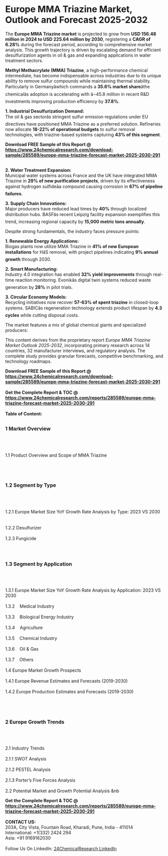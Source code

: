 <h1>Europe MMA Triazine Market, Outlook and Forecast 2025-2032</h1><p>The <strong>Europe MMA Triazine market</strong> is projected to grow from <strong>USD 156.48 million in 2024 to USD 225.64 million by 2030</strong>, registering a <strong>CAGR of 6.28%</strong> during the forecast period, according to comprehensive market analysis. This growth trajectory is driven by escalating demand for efficient desulfurization agents in oil &amp; gas and expanding applications in water treatment sectors.</p><p><strong>Methyl Methacrylate (MMA) Triazine</strong>, a high-performance chemical intermediate, has become indispensable across industries due to its unique ability to remove sulfur compounds while maintaining thermal stability. Particularly in Germanyâwhich commands a <strong>35.6% market share</strong>âthe chemicalâs adoption is accelerating with â¬45.8 million in recent R&amp;D investments improving production efficiency by <strong>37.8%</strong>.</p><p><strong>1. Industrial Desulfurization Demand:<br></strong>The oil &amp; gas sectorâs stringent sulfur emission regulations under EU directives have positioned MMA Triazine as a preferred solution. Refineries now allocate <strong>18-22% of operational budgets</strong> to sulfur removal technologies, with triazine-based systems capturing <strong>43% of this segment</strong>.</p><div><b>Download FREE Sample of this Report @ 
            <a href="https://www.24chemicalresearch.com/download-sample/285589/europe-mma-triazine-forecast-market-2025-2030-291">
            https://www.24chemicalresearch.com/download-sample/285589/europe-mma-triazine-forecast-market-2025-2030-291</a></b></div><br><p><strong>2. Water Treatment Expansion:<br></strong>Municipal water systems across France and the UK have integrated MMA Triazine in <strong>29% of new purification projects</strong>, driven by its effectiveness against hydrogen sulfideâa compound causing corrosion in <strong>67% of pipeline failures</strong>.</p><p><strong>3. Supply Chain Innovations:<br></strong>Major producers have reduced lead times by <strong>40%</strong> through localized distribution hubs. BASFâs recent Leipzig facility expansion exemplifies this trend, increasing regional capacity by <strong>15,000 metric tons annually</strong>.</p><p>Despite strong fundamentals, the industry faces pressure points:</p><p><strong>1. Renewable Energy Applications:<br></strong>Biogas plants now utilize MMA Triazine in <strong>41% of new European installations</strong> for HâS removal, with project pipelines indicating <strong>9% annual growth</strong> through 2030.</p><p><strong>2. Smart Manufacturing:<br></strong>Industry 4.0 integration has enabled <strong>32% yield improvements</strong> through real-time reaction monitoring. Evonikâs digital twin systems reduced waste generation by <strong>28%</strong> in pilot trials.</p><p><strong>3. Circular Economy Models:<br></strong>Recycling initiatives now recover <strong>57-63% of spent triazine</strong> in closed-loop systems. SABICâs regeneration technology extends product lifespan by <strong>4.3 cycles</strong> while cutting disposal costs.</p><p>The market features a mix of global chemical giants and specialized producers:</p><p>This content derives from the proprietary report <em>Europe MMA Triazine Market Outlook 2025-2032</em>, incorporating primary research across 14 countries, 32 manufacturer interviews, and regulatory analysis. The complete study provides granular forecasts, competitive benchmarking, and technology roadmaps.</p><div><b>Download FREE Sample of this Report @ 
            <a href="https://www.24chemicalresearch.com/download-sample/285589/europe-mma-triazine-forecast-market-2025-2030-291">
            https://www.24chemicalresearch.com/download-sample/285589/europe-mma-triazine-forecast-market-2025-2030-291</a></b></div><br><div><b>Get the Complete Report & TOC @ 
            <a href="https://www.24chemicalresearch.com/reports/285589/europe-mma-triazine-forecast-market-2025-2030-291">
            https://www.24chemicalresearch.com/reports/285589/europe-mma-triazine-forecast-market-2025-2030-291</a></b></div><br>
            <b>Table of Content:</b><p><h2><span style="font-size:16px"><strong>1 Market Overview&nbsp;&nbsp; &nbsp;</strong></span></h2><br />
<br />
<p>1.1 Product Overview and Scope of MMA Triazine&nbsp;</p><br />
<br />
<h2><strong><span style="font-size:16px">1.2 Segment by Type&nbsp;&nbsp; &nbsp;</span></strong></h2><br />
<br />
<p>1.2.1 Europe Market Size YoY Growth Rate Analysis by Type: 2023 VS 2030&nbsp;&nbsp; &nbsp;<br /><br />
1.2.2 Desulfurizer&nbsp;&nbsp; &nbsp;<br /><br />
1.2.3 Fungicide<br /><br />
<br />
<h2><span style="font-size:16px"><strong>1.3 Segment by Application&nbsp;&nbsp;</strong></span></h2><br />
<br />
<p>1.3.1 Europe Market Size YoY Growth Rate Analysis by Application: 2023 VS 2030&nbsp;&nbsp; &nbsp;<br /><br />
1.3.2&nbsp;&nbsp; &nbsp;Medical Industry<br /><br />
1.3.3&nbsp;&nbsp; &nbsp;Biological Energy Industry<br /><br />
1.3.4&nbsp;&nbsp; &nbsp;Agriculture<br /><br />
1.3.5&nbsp;&nbsp; &nbsp;Chemical Industry<br /><br />
1.3.6&nbsp;&nbsp; &nbsp;Oil & Gas<br /><br />
1.3.7&nbsp;&nbsp; &nbsp;Others<br /><br />
1.4 Europe Market Growth Prospects&nbsp;&nbsp; &nbsp;<br /><br />
1.4.1 Europe Revenue Estimates and Forecasts (2019-2030)&nbsp;&nbsp; &nbsp;<br /><br />
1.4.2 Europe Production Estimates and Forecasts (2019-2030)&nbsp;&nbsp;</p><br />
<br />
<h2><span style="font-size:16px"><strong>2 Europe Growth Trends&nbsp;&nbsp; &nbsp;</strong></span></h2><br />
<br />
<p>2.1 Industry Trends&nbsp;&nbsp; &nbsp;<br /><br />
2.1.1 SWOT Analysis&nbsp;&nbsp; &nbsp;<br /><br />
2.1.2 PESTEL Analysis&nbsp;&nbsp; &nbsp;<br /><br />
2.1.3 Porter&rsquo;s Five Forces Analysis&nbsp;&nbsp; &nbsp;<br /><br />
2.2 Potential Market and Growth Potential Analysis&nbsp;&nb</p><div><b>Get the Complete Report & TOC @ 
            <a href="https://www.24chemicalresearch.com/reports/285589/europe-mma-triazine-forecast-market-2025-2030-291">
            https://www.24chemicalresearch.com/reports/285589/europe-mma-triazine-forecast-market-2025-2030-291</a></b></div><br><b>CONTACT US:</b><br>
            203A, City Vista, Fountain Road, Kharadi, Pune, India - 411014<br>
            International: +1(332) 2424 294<br>
            Asia: +91 9169162030 <br><br>
            Follow Us On LinkedIn: <a href="https://www.linkedin.com/company/24chemicalresearch/">24ChemicalResearch LinkedIn</a>